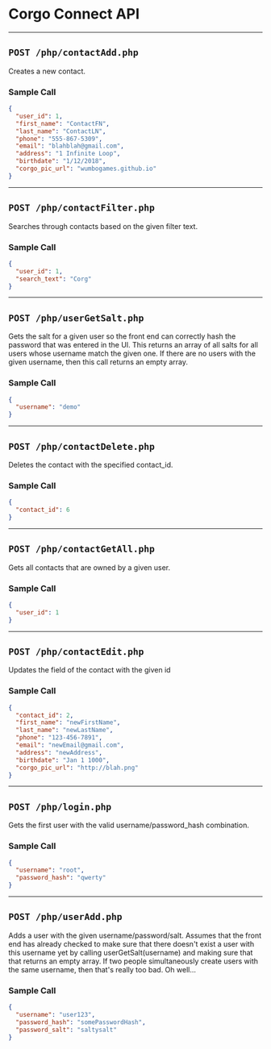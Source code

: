 # Corgo Connect API

---
## `POST /php/contactAdd.php`

Creates a new contact.

### Sample Call

```json
{
  "user_id": 1,
  "first_name": "ContactFN",
  "last_name": "ContactLN",
  "phone": "555-867-5309",
  "email": "blahblah@gmail.com",
  "address": "1 Infinite Loop",
  "birthdate": "1/12/2018",
  "corgo_pic_url": "wumbogames.github.io"
}
```

---
## `POST /php/contactFilter.php`

Searches through contacts based on the given filter text.

### Sample Call

```json
{
  "user_id": 1,
  "search_text": "Corg"
}
```

---
## `POST /php/userGetSalt.php`

Gets the salt for a given user so the front end can correctly hash the password that was entered in the UI.
This returns an array of all salts for all users whose username match the given one. If there are no
users with the given username, then this call returns an empty array.

### Sample Call

```json
{
  "username": "demo"
}
```

---
## `POST /php/contactDelete.php`

Deletes the contact with the specified contact_id.

### Sample Call

```json
{
  "contact_id": 6
}
```

---
## `POST /php/contactGetAll.php`

Gets all contacts that are owned by a given user.

### Sample Call

```json
{
  "user_id": 1
}
```

---
## `POST /php/contactEdit.php`

Updates the field of the contact with the given id

### Sample Call

```json
{
  "contact_id": 2,
  "first_name": "newFirstName",
  "last_name": "newLastName",
  "phone": "123-456-7891",
  "email": "newEmail@gmail.com",
  "address": "newAddress",
  "birthdate": "Jan 1 1000",
  "corgo_pic_url": "http://blah.png"
}
```

---
## `POST /php/login.php`

Gets the first user with the valid username/password_hash combination.

### Sample Call

```json
{
  "username": "root",
  "password_hash": "qwerty"
}
```

---
## `POST /php/userAdd.php`

Adds a user with the given username/password/salt. Assumes that the front end has already checked to make sure
that there doesn't exist a user with this username yet by calling userGetSalt(username) and making sure that
that returns an empty array. If two people simultaneously create users with the same username, then that's really too bad.
Oh well...

### Sample Call

```json
{
  "username": "user123",
  "password_hash": "somePasswordHash",
  "password_salt": "saltysalt"
}
```

